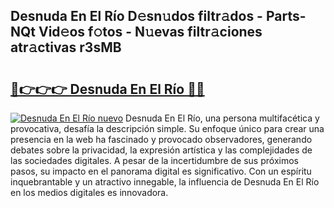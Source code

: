 ## Desnuda En El Río D𝚎sn𝚞dos filtr𝚊dos - Parts-NQt Vid𝚎os f𝚘tos - N𝚞evas filtr𝚊ciones atr𝚊ctivas r3sMB

# <h2><a href="http://mb79wb.tromn.icu/?c=Desnuda+En+El+R%c3%ado">🔗👉👉👉 Desnuda En El Río 🔗🔗</a></h2>

[![Desnuda En El Río nuevo](https://i.imgur.com/pEAQMta.gif)](http://mb79wb.tromn.icu/?c=Desnuda+En+El+R%c3%ado)
Desnuda En El Río, una persona multifacética y provocativa, desafía la descripción simple. Su enfoque único para crear una presencia en la web ha fascinado y provocado observadores, generando debates sobre la privacidad, la expresión artística y las complejidades de las sociedades digitales. A pesar de la incertidumbre de sus próximos pasos, su impacto en el panorama digital es significativo. Con un espíritu inquebrantable y un atractivo innegable, la influencia de Desnuda En El Río en los medios digitales es innovadora.
